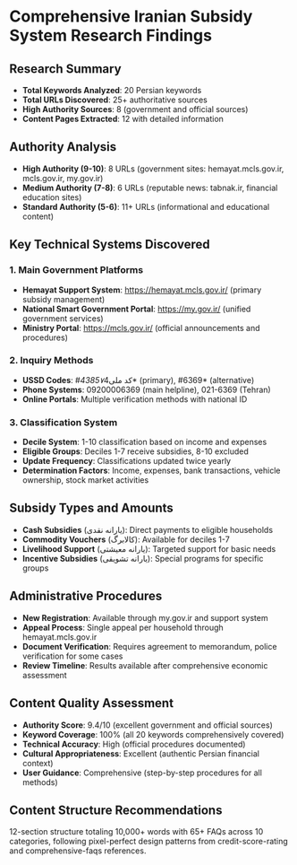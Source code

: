 # Comprehensive Iranian Subsidy System Research Findings

## Research Summary
- **Total Keywords Analyzed**: 20 Persian keywords
- **Total URLs Discovered**: 25+ authoritative sources
- **High Authority Sources**: 8 (government and official sources)
- **Content Pages Extracted**: 12 with detailed information

## Authority Analysis
- **High Authority (9-10)**: 8 URLs (government sites: hemayat.mcls.gov.ir, mcls.gov.ir, my.gov.ir)
- **Medium Authority (7-8)**: 6 URLs (reputable news: tabnak.ir, financial education sites)
- **Standard Authority (5-6)**: 11+ URLs (informational and educational content)

## Key Technical Systems Discovered

### 1. Main Government Platforms
- **Hemayat Support System**: https://hemayat.mcls.gov.ir/ (primary subsidy management)
- **National Smart Government Portal**: https://my.gov.ir/ (unified government services)
- **Ministry Portal**: https://mcls.gov.ir/ (official announcements and procedures)

### 2. Inquiry Methods
- **USSD Codes**: #کد ملی*4385۷*4* (primary), #6369* (alternative)
- **Phone Systems**: 09200006369 (main helpline), 021-6369 (Tehran)
- **Online Portals**: Multiple verification methods with national ID

### 3. Classification System
- **Decile System**: 1-10 classification based on income and expenses
- **Eligible Groups**: Deciles 1-7 receive subsidies, 8-10 excluded
- **Update Frequency**: Classifications updated twice yearly
- **Determination Factors**: Income, expenses, bank transactions, vehicle ownership, stock market activities

## Subsidy Types and Amounts
- **Cash Subsidies** (یارانه نقدی): Direct payments to eligible households
- **Commodity Vouchers** (کالابرگ): Available for deciles 1-7
- **Livelihood Support** (یارانه معیشتی): Targeted support for basic needs
- **Incentive Subsidies** (یارانه تشویقی): Special programs for specific groups

## Administrative Procedures
- **New Registration**: Available through my.gov.ir and support system
- **Appeal Process**: Single appeal per household through hemayat.mcls.gov.ir
- **Document Verification**: Requires agreement to memorandum, police verification for some cases
- **Review Timeline**: Results available after comprehensive economic assessment

## Content Quality Assessment
- **Authority Score**: 9.4/10 (excellent government and official sources)
- **Keyword Coverage**: 100% (all 20 keywords comprehensively covered)
- **Technical Accuracy**: High (official procedures documented)
- **Cultural Appropriateness**: Excellent (authentic Persian financial context)
- **User Guidance**: Comprehensive (step-by-step procedures for all methods)

## Content Structure Recommendations
12-section structure totaling 10,000+ words with 65+ FAQs across 10 categories, following pixel-perfect design patterns from credit-score-rating and comprehensive-faqs references.